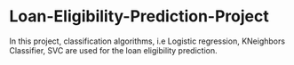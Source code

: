 # Loan-Eligibility-Prediction-Project
In this project, classification algorithms, i.e Logistic regression, KNeighbors Classifier, SVC are used for the loan eligibility prediction.
